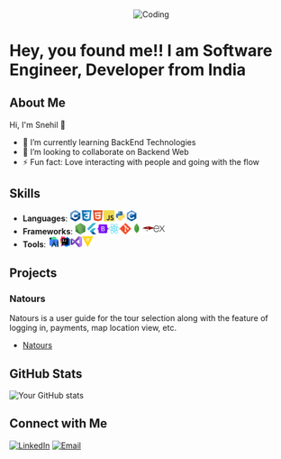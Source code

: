 <div height="200" width="175" align="center">
    <img align="center" alt="Coding" width="350" src="https://media.giphy.com/media/4ubahpvgq62mbBn565/giphy.gif?id=ecf05e475ssgdmv9xtiejh5l62x3onpzg4ldtuzcbouivve8&ep=v1_gifs_related&rid=giphy.gif&ct=g">
</div>

# Hey, you found me!! I am Software Engineer, Developer from India

## About Me

Hi, I'm Snehil 👋

- 🌱 I’m currently learning BackEnd Technologies
- 👯 I’m looking to collaborate on Backend Web
- ⚡ Fun fact: Love interacting with people and going with the flow 

## Skills

- **Languages**: <code><img height="20" widht="20" alt="c++" src="https://github.com/devicons/devicon/blob/master/icons/cplusplus/cplusplus-original.svg"></code><code><img height="20" alt="css" src="https://github.com/devicons/devicon/blob/master/icons/css3/css3-original.svg"></code><code><img height="20" alt="html" src="https://github.com/devicons/devicon/blob/master/icons/html5/html5-original.svg"></code><code><img height="20" alt="JavaScript" src="https://github.com/devicons/devicon/blob/master/icons/javascript/javascript-original.svg"></code><code><img height="20" alt="Python" src="https://github.com/devicons/devicon/blob/master/icons/python/python-original.svg"></code><code><img height="20" alt="C" src="https://github.com/devicons/devicon/blob/master/icons/c/c-original.svg"></code>
- **Frameworks**: <code><img height="20" alt="nodejs" src="https://raw.githubusercontent.com/github/explore/80688e429a7d4ef2fca1e82350fe8e3517d3494d/topics/nodejs/nodejs.png"></code><code><img height="20" alt="bootstrap" src="https://github.com/devicons/devicon/blob/master/icons/flutter/flutter-original.svg"></code><code><img height="20" alt="bootstrap" src="https://github.com/devicons/devicon/blob/master/icons/bootstrap/bootstrap-original.svg"></code><code><img height="20" alt="bootstrap" src="https://github.com/devicons/devicon/blob/master/icons/react/react-original.svg"></code><code><img height="20" alt="git" src="https://github.com/devicons/devicon/blob/master/icons/git/git-original.svg"></code><code><img height="20" alt="MongoDB" src="https://github.com/devicons/devicon/blob/master/icons/mongodb/mongodb-original.svg"></code><code><img height="20" alt="Mongooose" src="https://github.com/devicons/devicon/blob/master/icons/mongoose/mongoose-original.svg"></code><code><img height="20" alt="ExpressJS" src="https://github.com/devicons/devicon/blob/master/icons/express/express-original.svg"></code>
- **Tools**: <code><img height="20" alt="AndroidStudio" src="https://github.com/devicons/devicon/blob/master/icons/androidstudio/androidstudio-original.svg"></code><code><img height="20" alt="Intellij" src="https://github.com/devicons/devicon/blob/master/icons/intellij/intellij-original.svg"></code><code><img height="20" alt="VSCode" src="https://github.com/devicons/devicon/blob/master/icons/visualstudio/visualstudio-original.svg"></code><code><img height="20" alt="HashiCorp Vault" src="https://github.com/devicons/devicon/blob/master/icons/vault/vault-original.svg"></code>

## Projects

### Natours
Natours is a user guide for the tour selection along with the feature of logging in, payments, map location view, etc.

- [Natours](https://github.com/snehilkumar4c/natours)

## GitHub Stats

![Your GitHub stats](https://github-readme-stats.vercel.app/api?username=snehilkumar4c&show_icons=true&theme=radical)

## Connect with Me

[![LinkedIn](https://img.shields.io/badge/LinkedIn-Profile-blue)](https://www.linkedin.com/in/snehil-kumar-923b17198)
[![Email](https://img.shields.io/badge/Email-Contact-red)](mailto:snehilkumar4c@gmail.com)
